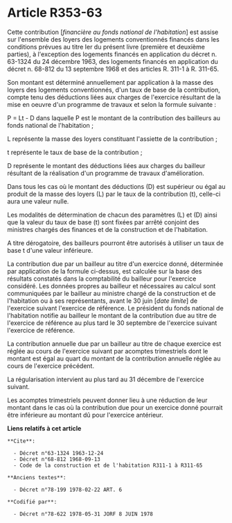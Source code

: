 # Article R353-63

Cette contribution [*financière au fonds national de l'habitation*] est assise sur l'ensemble des loyers des logements
conventionnés financés dans les conditions prévues au titre Ier du présent livre (première et deuxième parties), à
l'exception des logements financés en application du décret n. 63-1324 du 24 décembre 1963, des logements financés en
application du décret n. 68-812 du 13 septembre 1968 et des articles R. 311-1 à R. 311-65.

Son montant est déterminé annuellement par application à la masse des loyers des logements conventionnés, d'un taux de base
de la contribution, compte tenu des déductions liées aux charges de l'exercice résultant de la mise en oeuvre d'un programme
de travaux et selon la formule suivante :

P = Lt - D      dans laquelle    P est le montant de la contribution des bailleurs au fonds      national de l'habitation ;

L représente la masse des loyers constituant l'assiette de      la contribution ;

t représente le taux de base de la contribution ;

D représente le montant des déductions liées aux charges du      bailleur résultant de la réalisation d'un programme de
travaux d'amélioration.

Dans tous les cas où le montant des déductions (D) est supérieur ou égal au produit de la masse des loyers (L) par le taux de
la contribution (t), celle-ci aura une valeur nulle.

Les modalités de détermination de chacun des paramètres (L) et (D) ainsi que la valeur du taux de base (t) sont fixées par
arrêté conjoint des ministres chargés des finances et de la construction et de l'habitation.

A titre dérogatoire, des bailleurs pourront être autorisés à utiliser un taux de base t d'une valeur inférieure.

La contribution due par un bailleur au titre d'un exercice donné, déterminée par application de la formule ci-dessus, est
calculée sur la base des résultats constatés dans la comptabilité du bailleur pour l'exercice considéré. Les données propres
au bailleur et nécessaires au calcul sont communiquées par le bailleur au ministre chargé de la construction et de
l'habitation ou à ses représentants, avant le 30 juin [*date limite*] de l'exercice suivant l'exercice de référence. Le
président du fonds national de l'habitation notifie au bailleur le montant de la contribution due au titre de l'exercice de
référence au plus tard le 30 septembre de l'exercice suivant l'exercice de référence.

La contribution annuelle due par un bailleur au titre de chaque exercice est réglée au cours de l'exercice suivant par
acomptes trimestriels dont le montant est égal au quart du montant de la contribution annuelle réglée au cours de l'exercice
précédent.

La régularisation intervient au plus tard au 31 décembre de l'exercice suivant.

Les acomptes trimestriels peuvent donner lieu à une réduction de leur montant dans le cas où la contribution due pour un
exercice donné pourrait être inférieure au montant dû pour l'exercice antérieur.

**Liens relatifs à cet article**

	**Cite**:

	  - Décret n°63-1324 1963-12-24
	  - Décret n°68-812 1968-09-13
	  - Code de la construction et de l'habitation R311-1 à R311-65

	**Anciens textes**:

	  - Décret n°78-199 1978-02-22 ART. 6

	**Codifié par**:

	  - Décret n°78-622 1978-05-31 JORF 8 JUIN 1978
